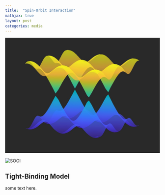 ```yaml
---
title:  "Spin-Orbit Interaction"
mathjax: true
layout: post
categories: media
---
```


![SOI](https://github.com/darin-momayezi/Project-Portfolio/blob/main/Spin%20Orbit%20Interaction/Images/SOI.jpeg)

![SOOI](https://www.opli.net/media/10225/spin-orbit-coupling-of-atom-qubits-dec-img.jpg)
## Tight-Binding Model
some text here.
